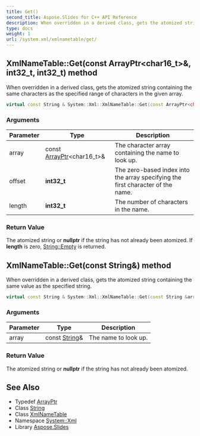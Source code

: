 ```yaml
---
title: Get()
second_title: Aspose.Slides for C++ API Reference
description: When overridden in a derived class, gets the atomized string containing the same characters as the specified range of characters in the given array.
type: docs
weight: 1
url: /system.xml/xmlnametable/get/
---
```

## XmlNameTable::Get(const ArrayPtr\<char16_t\>\&, int32_t, int32_t) method


When overridden in a derived class, gets the atomized string containing the same characters as the specified range of characters in the given array.

```cpp
virtual const String & System::Xml::XmlNameTable::Get(const ArrayPtr<char16_t> &array, int32_t offset, int32_t length)=0
```


### Arguments

| Parameter | Type | Description |
| --- | --- | --- |
| array | const [ArrayPtr](../../../system/arrayptr/)\<char16_t\>\& | The character array containing the name to look up. |
| offset | **int32_t** | The zero-based index into the array specifying the first character of the name. |
| length | **int32_t** | The number of characters in the name. |

### Return Value

The atomized string or **nullptr** if the string has not already been atomized. If **length** is zero, [String::Empty](../../../system/string/empty/) is returned.

## XmlNameTable::Get(const String\&) method


When overridden in a derived class, gets the atomized string containing the same value as the specified string.

```cpp
virtual const String & System::Xml::XmlNameTable::Get(const String &array)=0
```


### Arguments

| Parameter | Type | Description |
| --- | --- | --- |
| array | const [String](../../../system/string/)\& | The name to look up. |

### Return Value

The atomized string or **nullptr** if the string has not already been atomized.

## See Also

* Typedef [ArrayPtr](../../../system/arrayptr/)
* Class [String](../../../system/string/)
* Class [XmlNameTable](../)
* Namespace [System::Xml](../../)
* Library [Aspose.Slides](../../../)
